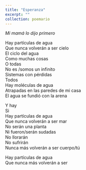 ```yaml
---
title: "Esperanza"
excerpt: ""
collection: poemario
---
```

_Mi mamá lo dijo primero_
<p>
Hay partículas de agua  <br>
Que nunca volverán a ser cielo  <br>
El ciclo del agua  <br>
Como muchas cosas  <br>
O todas  <br>
No es /somos un infinito<br>  
Sistemas con pérdidas  <br>
Todos  <br>
Hay moléculas de agua <br> 
Atrapadas en las paredes de mi casa <br> 
El agua se fundió con la arena  <br>
</p><p>
Y hay  <br>
Si  <br>
Hay partículas de agua <br> 
Que nunca volverán a ser mar <br> 
No serán una planta  <br>
Ni fueron/serán sudadas  <br>
No llorarán  <br>
No sufrirán <br>
Nunca más volverán a ser cuerpo/tú <br>
</p>
<p>
Hay partículas de agua  <br>
Que nunca más volverán a ser <br>
</p>

 
